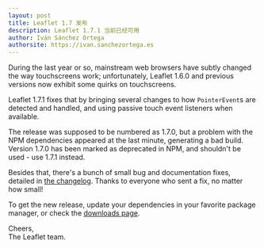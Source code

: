 ```yaml
---
layout: post
title: Leaflet 1.7 发布
description: Leaflet 1.7.1 当前已经可用
author: Iván Sánchez Ortega
authorsite: https://ivan.sanchezortega.es
---
```


During the last year or so, mainstream web browsers have subtly changed the way touchscreens work; unfortunately, Leaflet 1.6.0 and previous versions now exhibit some quirks on touchscreens.

Leaflet 1.7.1 fixes that by bringing several changes to how `PointerEvent`s are detected and handled, and using passive touch event listeners when available.

The release was supposed to be numbered as 1.7.0, but a problem with the NPM dependencies appeared at the last minute, generating a bad build. Version 1.7.0 has been marked as deprecated in NPM, and shouldn't be used - use 1.7.1 instead.

Besides that, there's a bunch of small bug and documentation fixes, detailed in [the changelog](https://github.com/Leaflet/Leaflet/blob/master/CHANGELOG.md). Thanks to everyone who sent a fix, no matter how small!

To get the new release, update your dependencies in your favorite package manager, or check the [downloads page](https://leafletjs.com/download.html).

Cheers,<br>
The Leaflet team.
